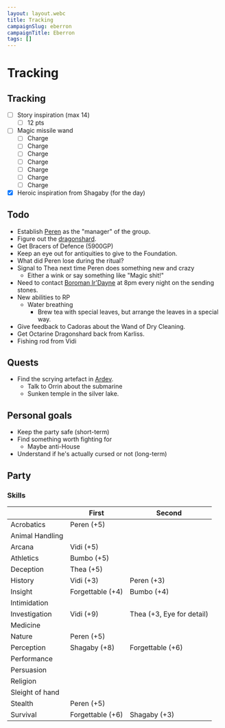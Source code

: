 ```yaml
---
layout: layout.webc
title: Tracking
campaignSlug: eberron
campaignTitle: Eberron
tags: []
---
```

# Tracking

## Tracking

- [ ] Story inspiration (max 14)
	- [ ] 12 pts
- [ ] Magic missile wand
	- [ ] Charge
	- [ ] Charge
	- [ ] Charge
	- [ ] Charge
	- [ ] Charge
	- [ ] Charge
	- [ ] Charge
- [x] Heroic inspiration from Shagaby (for the day)

## Todo

- Establish [Peren](pcs/peren-ngintaku.md) as the "manager" of the group.
- Figure out the [dragonshard](other/dragonshards.md).
- Get Bracers of Defence (5900GP)
- Keep an eye out for antiquities to give to the Foundation.
- What did Peren lose during the ritual?
- Signal to Thea next time Peren does something new and crazy
	- Either a wink or say something like "Magic shit!"
- Need to contact [Boroman Ir'Dayne](npcs/boroman-irdayne.md) at 8pm every night on the sending stones.
- New abilities to RP
	- Water breathing
		- Brew tea with special leaves, but arrange the leaves in a special way.
- Give feedback to Cadoras about the Wand of Dry Cleaning.
- Get Octarine Dragonshard back from Karliss.
- Fishing rod from Vidi

## Quests

- Find the scrying artefact in [Ardev](locations/ardev.md).
	-  Talk to Orrin about the submarine
	- Sunken temple in the silver lake.

## Personal goals

- Keep the party safe (short-term)
- Find something worth fighting for 
	- Maybe anti-House
- Understand if he's actually cursed or not (long-term)

## Party

### Skills

|                 | First            | Second                    |
| --------------- | ---------------- | ------------------------- |
| Acrobatics      | Peren (+5)       |                           |
| Animal Handling |                  |                           |
| Arcana          | Vidi (+5)        |                           |
| Athletics       | Bumbo (+5)       |                           |
| Deception       | Thea (+5)        |                           |
| History         | Vidi (+3)        | Peren (+3)                |
| Insight         | Forgettable (+4) | Bumbo (+4)                |
| Intimidation    |                  |                           |
| Investigation   | Vidi (+9)        | Thea (+3, Eye for detail) |
| Medicine        |                  |                           |
| Nature          | Peren (+5)       |                           |
| Perception      | Shagaby (+8)     | Forgettable (+6)          |
| Performance     |                  |                           |
| Persuasion      |                  |                           |
| Religion        |                  |                           |
| Sleight of hand |                  |                           |
| Stealth         | Peren (+5)       |                           |
| Survival        | Forgettable (+6) | Shagaby (+3)              |

